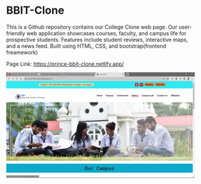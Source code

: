 # BBIT-Clone
This is a Github repository  contains our College Clone web page. 
Our user-friendly web application showcases courses, faculty, and campus life for prospective students. 
Features include student reviews, interactive maps, and a news feed. Built using   HTML, CSS, and bootstrap(frontend freamework)

Page Link: https://prince-bbit-clone.netlify.app/

<img src="Images/img-sc.png" alt="ScreeShot">
<br>
